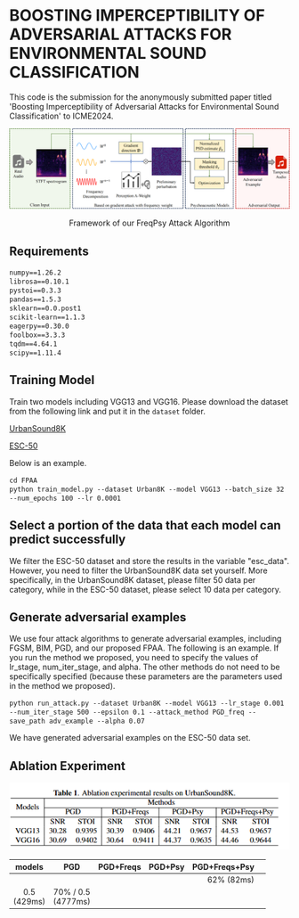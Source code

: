 # BOOSTING IMPERCEPTIBILITY OF ADVERSARIAL ATTACKS FOR ENVIRONMENTAL SOUND CLASSIFICATION

This code is the submission for the anonymously submitted paper titled 'Boosting Imperceptibility of Adversarial Attacks for Environmental Sound Classification' to ICME2024.

<div align="center">
  <img src="framework.png" width="1000px" />
  <p>Framework of our FreqPsy Attack Algorithm</p>
</div>

## Requirements

````
numpy==1.26.2
librosa==0.10.1
pystoi==0.3.3
pandas==1.5.3
sklearn==0.0.post1
scikit-learn==1.1.3
eagerpy==0.30.0
foolbox==3.3.3
tqdm==4.64.1
scipy==1.11.4
````

## Training Model

Train two models including VGG13 and VGG16. Please download the dataset from the following link and put it in the
`dataset` folder. 

[UrbanSound8K](https://www.kaggle.com/datasets/chrisfilo/urbansound8k)

[ESC-50](https://github.com/karolpiczak/ESC-50)

Below is an example.
```
cd FPAA
python train_model.py --dataset Urban8K --model VGG13 --batch_size 32 --num_epochs 100 --lr 0.0001
```

## Select a portion of the data that each model can predict successfully

We filter the ESC-50 dataset and store the results in the variable "esc_data". However, you need to filter the UrbanSound8K data set yourself. More specifically, in the UrbanSound8K dataset, please filter 50 data per category, while in the ESC-50 dataset, please select 10 data per category.

## Generate adversarial examples

We use four attack algorithms to generate adversarial examples, including FGSM, BIM, PGD, and our proposed FPAA. The
following is an example. If you run the method we proposed, you need to specify the values of lr_stage, num_iter_stage,
and alpha. The other methods do not need to be specifically specified (because these parameters are the parameters used
in the method we proposed).

```
python run_attack.py --dataset Urban8K --model VGG13 --lr_stage 0.001 --num_iter_stage 500 --epsilon 0.1 --attack_method PGD_freq --save_path adv_example --alpha 0.07
```
We have generated adversarial examples on the ESC-50 data set.
## Ablation Experiment
<div align="center">
  <img src="ablation.png" width="1000px" />
</div>

|**models**|     **PGD**     |   **PGD+Freqs**   |   **PGD+Psy**   |  PGD+Freqs+Psy    |        |
|:--------:| :-------------: | -----------: | -------------------------------------------: | ---------------------------------------------: | :---------------:|
|              |                     |                                        |                                  |                                    62% (82ms) |                    |
0.5<br /> (429ms) | 70% / 0.5<br /> (4777ms) |                           |
